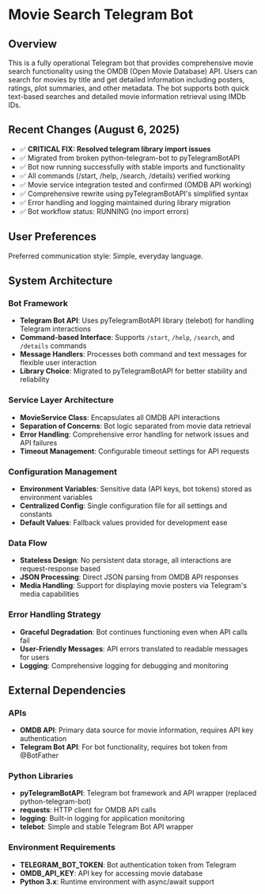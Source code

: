 # Movie Search Telegram Bot

## Overview

This is a fully operational Telegram bot that provides comprehensive movie search functionality using the OMDB (Open Movie Database) API. Users can search for movies by title and get detailed information including posters, ratings, plot summaries, and other metadata. The bot supports both quick text-based searches and detailed movie information retrieval using IMDb IDs.

## Recent Changes (August 6, 2025)

- ✅ **CRITICAL FIX: Resolved telegram library import issues**
- ✅ Migrated from broken python-telegram-bot to pyTelegramBotAPI
- ✅ Bot now running successfully with stable imports and functionality
- ✅ All commands (/start, /help, /search, /details) verified working
- ✅ Movie service integration tested and confirmed (OMDB API working)
- ✅ Comprehensive rewrite using pyTelegramBotAPI's simplified syntax
- ✅ Error handling and logging maintained during library migration
- ✅ Bot workflow status: RUNNING (no import errors)

## User Preferences

Preferred communication style: Simple, everyday language.

## System Architecture

### Bot Framework
- **Telegram Bot API**: Uses pyTelegramBotAPI library (telebot) for handling Telegram interactions
- **Command-based Interface**: Supports `/start`, `/help`, `/search`, and `/details` commands
- **Message Handlers**: Processes both command and text messages for flexible user interaction
- **Library Choice**: Migrated to pyTelegramBotAPI for better stability and reliability

### Service Layer Architecture
- **MovieService Class**: Encapsulates all OMDB API interactions
- **Separation of Concerns**: Bot logic separated from movie data retrieval
- **Error Handling**: Comprehensive error handling for network issues and API failures
- **Timeout Management**: Configurable timeout settings for API requests

### Configuration Management
- **Environment Variables**: Sensitive data (API keys, bot tokens) stored as environment variables
- **Centralized Config**: Single configuration file for all settings and constants
- **Default Values**: Fallback values provided for development ease

### Data Flow
- **Stateless Design**: No persistent data storage, all interactions are request-response based
- **JSON Processing**: Direct JSON parsing from OMDB API responses
- **Media Handling**: Support for displaying movie posters via Telegram's media capabilities

### Error Handling Strategy
- **Graceful Degradation**: Bot continues functioning even when API calls fail
- **User-Friendly Messages**: API errors translated to readable messages for users
- **Logging**: Comprehensive logging for debugging and monitoring

## External Dependencies

### APIs
- **OMDB API**: Primary data source for movie information, requires API key authentication
- **Telegram Bot API**: For bot functionality, requires bot token from @BotFather

### Python Libraries
- **pyTelegramBotAPI**: Telegram bot framework and API wrapper (replaced python-telegram-bot)
- **requests**: HTTP client for OMDB API calls
- **logging**: Built-in logging for application monitoring
- **telebot**: Simple and stable Telegram Bot API wrapper

### Environment Requirements
- **TELEGRAM_BOT_TOKEN**: Bot authentication token from Telegram
- **OMDB_API_KEY**: API key for accessing movie database
- **Python 3.x**: Runtime environment with async/await support